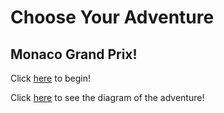 # Choose Your Adventure
## Monaco Grand Prix!

Click [here](racestart.md) to begin!

Click [here](https://docs.google.com/drawings/d/13gkYb2krqrPHui8p_2tW8_Qr0NpzlV6HTvnhLkWzMSA/edit?usp=sharing) to see the diagram of the adventure!
